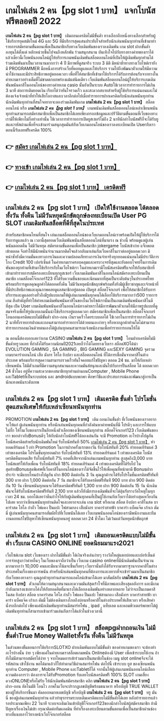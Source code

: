 # เกมไพ่เล่น 2 คน【pg slot 1 บาท】  แจกโบนัสฟรีตลอดปี 2022

**เกมไพ่เล่น 2 คน【pg slot 1 บาท】** เติมถอนเครดิตไม่มีขั้นต่ำ  ทางเลือกอีกหนึ่งทางเลือกสำหรับผู้ใช้บริการยุคสมัยใหม่ 4G และ 5G ที่มีบริการสุดแสนประทับใจสำหรับนักเล่นพนันทุกท่านที่เข้ามาทำรายการสมัครตามขั้นตอนเพื่อเป็นสมาชิกกับทางเว็บเดิมพันของเราลงเดิมพัน เกม slot  ฝากขั้นต่ำ ลงทุนได้ตั้งแต่ หลักหน่วยขึ้นไปจนถึงหลักพัน ร่วมสนุกสนาน บันเทิงใจไปกับทางทางค่ายของเราได้แล้วเดี๋ยวนี้เว็บพนันออนไลน์ผู้ให้บริการเกมพนันเดิมพันสล็อตออนไลน์ที่เปิดให้ผู้เดิมพันทุกท่านได้ร่วมเดิมพันมาเป็นเวลานานมากกว่า 4 ปี มีภาพที่ดูสมจริง ระบบ 3 มิติ
มิหนำซ้ำทางทางเว็บไซต์เรายังมี  PROGRAMMER มือหนึ่งการสร้างเว็บที่คอยดูแลและให้บริการ  รวมไปถึงพัฒนาตัวเกมให้มีความน่าใช้งานและมีประสิทธิภาพอยู่ตลอดเวลา เพื่อที่ให้สมาชิกที่เข้ามาใช้บริการได้รับการต้อนรับจากทางในค่ายเกมเราอย่างเต็มที่ไม่ขาดตกบกพร่องแม้แต่นิดเดียว เว็บเดิมพันสล็อตออนไลน์ผู้ให้บริการเกมเดิมพันพนันคาสิโนออนไลน์ของทางค่ายเกม casio นั้นยังเป็นระบบ Autoใช้เวลาการทำรายการไม่เกิน 3 นาที ต่อการเติมยอดเงิน เรียกได้ว่าทันใจรวดเร็ว และสะดวกสบายสำหรับผู้ใช้บริการแน่นอนและไม่ต้องแจ้งเจ้าหน้าที่ทำให้เสียโอกาสและเวลาอีกต่อไปเมื่อทำรายการฝากเครดิตกับนักเล่นพนันทุกท่าน
นักเดิมพันทุกท่านที่สนใจอยากจะลองร่วมเดิมพันเกม **เกมไพ่เล่น 2 คน【pg slot 1 บาท】** สล็อตออนไลน์ หรือ ***เกมไพ่เล่น 2 คน【pg slot 1 บาท】*** เกมพนันเดิมพันสล็อตออนไลน์เหล่าเซียนพนันทุกท่านสามารถสมัครสมาชิกเพื่อเป็นสมาชิกได้เลยเพียงกรอกข้อมูลและปรัวัติตามขั้นตอนที่เว็บของทางเรามีให้เพียงไม่กี่อย่างเท่านั้น ใช้เวลาการทำรายการเปิดยูสเซอร์ไม่ถึง 2 นาทีนักล่าโบนัสฟรีก็จะได้รับยูสและรหัสผ่านเพื่อที่จะเข้ามาร่วมสนุกสุดมันส์กับเว็บเกมออนไลน์ของเราลงทะเบียนเปิด Userกับเราตอนนี้รับเลยฟรีเครดิต 100%

## 👉 [สมัคร เกมไพ่เล่น 2 คน【pg slot 1 บาท】](https://archa888.com/)
## 👉 [ทางเข้า เกมไพ่เล่น 2 คน【pg slot 1 บาท】](https://archa888.com/)
## 👉 [เกมไพ่เล่น 2 คน【pg slot 1 บาท】 เครดิตฟรี](https://archa888.com/)

## เกมไพ่เล่น 2 คน【pg slot 1 บาท】 เปิดให้ใช้งานตลอด ได้ตลอดทั้งวัน ทั้งคืน ไม่มีวันหยุดนักขัตฤกษ์ลงทะเบียนเปิด User  PG SLOT เกมเดิมพันสล็อตที่ดีที่สุดในประเทศ

สำหรับสมาชิกคนไหนที่สนใจ เล่นเกมสล็อตออนไลน์ของเว็บเกมออนไลน์เราพร้อมเปิดให้ผู้ใช้บริการได้รับการดูแลแล้ว ณ เวลานี้สุดยอดเว็บเดิมพันพนันสล็อตออนไลน์ที่มาแรง ณ ช่วงนี้ พร้อมดูแลผู้เล่นพนันตลอดคืน ไม่มีวันหยุด สมัครตามขั้นตอนเพื่อเป็นสมาชิก jokergame โบนัสเข้าง่าย แจ็กพอตเข้าตลอด จึงทำให้มีนักพนันจำนวนมากติดใจแล้วกลับมาเล่นกับเว็บคาสิโนเราต่ออยู่ตลอดเวลา มิหนำซ้ำยังมีความมั่นคงทางการเงินและความปลอดภัยทางการเงินจ่ายจริงทุกยอดแน่นอนไม่มีประวัติการโกง Credit 100 เปอร์เซ็นต์ ในค่ายเกมเราครอบคลุมและครบวงจรที่สุดและยังตอบโจทย์ในการเดิมพันของทุกท่านที่เข้ามาใช้บริการกับในเว็บไซต์เรา
ในค่ายเกมเรามีโบนัสเครดิตฟรีแจกให้กับสมาชิกที่เข้ามาทำรายการสมัครลงทะเบียนทุกยูสเซอร์ เว็บเกมเดิมพันคาสิโนออนไลน์สมัครลงทะเบียนเป็นสมาชิก เกมสล็อตโจ๊กเกอร์123 ที่ได้รับความชื่นชอบและนิยมมากที่สุดเป็นระดับต้นๆในประเทศไทย พร้อมบริการดูแลคุณลูกค้าได้ตลอดทั้งคืน ไม่มีวันหยุดนักขัตฤกษ์พร้อมทั้งยังมีผู้เชี่ยวชาญและเจ้าหน้าที่ที่มีประสิทธิภาพและคุณภาพคอยดูแลสมาชิกอยู่ตลอด เปิดยูส สล็อตโจ๊กเกอร์ เพื่อให้สมาชิกได้รับการบริการและดูแลอย่างทั่วถึงมีรูปแบบเกมให้ผู้เล่นเกมพนันทุกคนได้เลือกใช้บริการมากกว่า500 รายการเกม
สิ่งสำคัญที่ทำให้ค่ายเกมเดิมพันพนันคาสิโนของในเว็บไซต์เรานั้นเป็นเกมเดิมพันพนันคาสิโนดีที่สุด เปิด User  เกมเดิมพันพนันคาสิโนออนไลน์ทางค่ายเราได้มีการพัฒนาตัวเกมให้มีภาพรูปแบบที่ดูสมจจริงเพื่อให้รูปแบบเกมนั้นน่าใช้บริการอยู่ตลอดเวลา สมัครสมาชิกเพื่อเป็นสมาชิก สล็อตโจ๊กเกอร์ โอนถอนเครดิตแบบไม่มีขั้นต่ำ ฝาก-ถอน เงินรวดเร็วโดยระบบออโต้ ใช้เวลาในการทำรายการไม่เกิน 2 นาทีทั้งรายการฝากและถอนสามารถทำรายการได้ด้วยตนเองง่ายๆ หรือหากลูกค้าท่านใดไม่สามารถทำรายการถอนเงินด้วยตนเองได้ผู้เล่นทุกคนสามารถแจ้งพนักงานเพื่อทำรายการถอนให้ได้

ณ ตอนนี้ต้องบอกเลยว่าเกม CASINO **เกมไพ่เล่น 2 คน【pg slot 1 บาท】** โอนฝากเครดิตไม่มีขั้นต่ำทรูวอเลท ที่กำลังได้รับความนิยมปี2021เลยก็ว่าได้โดยทางเว็บเรา สล็อตXOได้นำ EVOLUTION GAMING , SA GAMING , BIG GAMING และSEXY GAMING จุดรวมเกมบาคาร่าออนไลน์ เสือ มังกร ไฮโล ยิงปลา และสล็อตออนไลน์ ที่ได้การเชื่อมั่นจากคาสิโนต่างประเทศ พร้อมบริการสุดความสามารถรวดเร็วทันใจคอยแก้ไขปัญหา ตลอด 24 ชม. มาให้กับเหล่าเซียนพนัน ได้มีตัวเกมที่มีความสนุกสนานและความมันส์สนุกและมันไปกับการปั่นสล็อต ได้ ตลอดเวลา 24 ชั่วโมง อยู่ที่ความสะดวกของสมาชิกทุกท่านผ่านบนComputer , Mobile Phone และTabletที่เป็นระบบios และ androidแบบพกพา ศึกษาวิธีและประสบการณ์และพัฒนาสู่การเป็นนักแทงพนันระดับเทพ

## เกมไพ่เล่น 2 คน【pg slot 1 บาท】 เติมเครดิต ขั้นต่ำ โปรโมชั่นสุดแสนพิเศษให้กับเหล่าเซียนพนันทุกท่าน

 PROMOTION  **เกมไพ่เล่น 2 คน【pg slot 1 บาท】** เติม ถอนเงินขั้นต่ำ ที่เว็บพนันของเราอยากจะให้แก่  ผู้เล่นพนันทุกท่าน หรือนักเล่นพนันทุกคนที่กำลังค้นหาค่ายพนันที่มี โปรดีๆ และการให้แบบไม่กั๊ก ให้ในเว็บของเราเป็นอีกหนึ่งตัวเลือกของเซียนพนันทุกท่าน สล็อตโจ๊กเกอร์123 เว็บเดิมพันของเรา ขอกล่าวกับBonusดีๆ ให้กับนักล่าโบนัสฟรีได้ลองเล่นกัน จะมี Promotion อะไรบ้างไปดูกัน
โบนัสเครดิตสำหรับนักเดิมพันใหม่ รับโบนัสทันที 50% [เกมไพ่เล่น 2 คน【pg slot 1 บาท】](https://archa888.com/) ทำยอดเทิร์นแค่ 1 เท่า
 Promotion ในการฝากครั้งแรกของวัน รับโบนัสทันที 20% ทำยอดเทิร์นแค่ 3 เท่าของเครดิต
โปรโมชั่นทุกยอดฝาก รับโบนัสทันที 13% ทำยอดเทิร์นแค่ 1 เท่าของเครดิต
โบนัสเครดิตคืนยอดเสีย รับโบนัสทันที 7% ยอดที่เสียจากนักเล่นเกมพนันทุกท่าน สูงสุดถึง3,000 บาท
โบนัสแชร์ให้กับเพื่อน รับโบนัสทันที 18% ทำยอดเทิร์นแค่ 4 เท่าของเครดิตที่ได้รับไป
ในสุดท้ายBonusสุดพิเศษที่เว็บคาสิโนออนไลน์ของเราได้จัดขึ้นไว้ให้เพื่อคุณที่หน้าตาดี Bonusฝากประจำ จะมีแบบไหนบ้างไปดูกัน
ฝาก 800 ติดต่อกัน 3 วัน คุณลูกค้าจะได้รับโปรโมชั่นเครดิตฟรีทันที 300 บาท
ฝาก 1,000 ติดต่อกัน 7 วัน สมาชิกจะได้รับเครดิตฟรีทันที 900 บาท
ฝาก 900 ติดต่อกัน 10 วัน เซียนพนันทุกคนจะได้รับเครดิตฟรีทันที 1,300 บาท
ฝาก 900 ติดต่อกัน 15 วัน นักเดิมพันจะได้รับโบนัสเครดิตฟรีทันที 2,100 บาท
แล้วก็ยังมีการลงเดิมพันที่จะได้ลุ้นรับรางวัลใหญ่ในทุกเวลา 24 ชม. บอกได้เลยว่าคืนกำไรให้กับผู้เดิมพันทุกคนที่เป็นผู้ใช้งานกับเว็บเราได้อย่างสุดเหวี่ยงกันไปเลย หากว่าเซียนพนันทุกท่านติดใจและอยากจะเล่น เกม slot  หรือเกม สล็อต ยิงปลา คาสิโนสด บาคาร่าสด ไฮโล กำถั่ว ไพ่แคง ปั่นแปะ ไพ่สามกอง เสือมังกร บาคาร่าสายฟ้า บาคาร่า แบ็คแจ๊ค เก้าเก ดัมมี่ ผู้เล่นพนันทุกคนสามารถสัมผัสไปที่เว็บพนันได้เลย เว็บเกมพนันออนไลน์ของเรามีพนักงานและทีมงานคอยแก้ไขปัญหาให้เซียนพนันทุกคนอยู่ ตลอดเวลา 24 ชั่วโมง ไม่เว้นแต่วันหยุดนักขัตฤกษ์

## เกมไพ่เล่น 2 คน【pg slot 1 บาท】 เติมถอนเครดิตแบบไม่มีขั้นต่ำ  เว็บเกม CASINO ONLINE ยอดนิยมมาแรง2021

เว็บไซต์เกม slot เว็บของเรา ฝากไม่มีขั้นต่ำ ได้เงินจริงเล่นง่ายๆ รางวัลใหญ่แตกบ่อยและเปอร์เซ็นต์การจ่ายสูงกว่าค่ายอื่นๆ ในเว็บของเราถือว่าเป็น เว็บเกม casino onlineที่มีนักเดิมพันเป็นจำนวนมากมากกว่า 10,000 คนและมีแนวโน้มจะขึ้นเรื่อยๆ เว็บเรานั้นยังได้รับจากมาตราฐานจากคาสิโนต่างประเทศในเรื่องของการพนัน สำหรับนักเล่นพนันทุกคนที่ต้องการและอยากที่จะเข้าร่วมมาเป็นสมาชิกกับเว็บของทางเรา คุณลูกค้าทุกท่านสามารถแอดไลน์เข้ามาได้เลย
	มาสัมผัสกับ **เกมไพ่เล่น 2 คน【pg slot 1 บาท】** ตัวเกมให้ความสนุกสนานและความมันส์สุดเร้าใจที่มีภาพและเสียงสุดอลังการ และมีเกมกำลังมาแรงแซงทางโค้งให้กับยอดฮิตที่มาแรงได้เลือกลงเดิมพันอย่างหลากหลาย  ไม่ว่าจะเป็นเกมคาสิโนสด ยิงปลา สล็อต บาคาร่าสด ไฮโล กำถั่ว ไพ่แคง ปั่นแปะ ไพ่สามกอง เสือมังกร บาคาร่าสายฟ้า บาคาร่า แบ็คแจ๊ค เก้าเก ดัมมี่ ไม่ต้องเดินทางไกลถึงบ่อนหรือคาสิโนต่างประเทศให้เสียเวลา หรือเสียค่านั่งรถอีกต่อไป เพียงแค่นักเดิมพันทุกท่านมีสมาร์ทโฟน , ipad , แท็บเลต และคอมพิวเตอร์พกพาได้ผู้เดิมพันทุกท่านก็สามารถเข้ามาร่วมเล่นกับเราได้แล้วในช่วงเวลานี้

## เกมไพ่เล่น 2 คน【pg slot 1 บาท】 สล็อตpgฝากถอนเงิน ไม่มีขั้นต่ำTrue Money Walletทั้งวัน ทั้งคืน ไม่มีวันหยุด

ในส่วนของขั้นตอนการใช้บริการSLOTXO ฝากเดิมพันแบบไม่มีขั้นต่ำ ของค่ายเกมของเรา จะต้องทำอะไรบ้างนั้น ง่าย ๆ เพียงแค่ในค่ายเกมเราสล็อตเกมพนัน Onlineต้องมี User เพื่อเข้าระบบใช้งาน ถ้ายังไม่มีสามารถสมัครได้ง่าย ๆ จากโหมดการเข้าร่วมมาเป็นสมาชิกในช่อง เมนู slot onlineจึงจะได้ รหัสผ่าน เข้าใช้งาน พอได้มาแล้วก็ให้ทำตามวิธีผ่านสมาร์ทโฟน ต่อไปนี้
เข้าระบบ ยูส  ของเซียนพนันทุกท่าน Computer , Mobile Phone และTabletก็ได้
จากนั้นให้ผู้เล่นเกมพนันออนไลน์เลือกความต้องการว่า ต้องการจะได้รับPromotion รับเลยโบนัสเครดิตฟรี 100% SLOT เกมเสี่ยงดวงONLONEหรือไม่รับ
ให้นักเดิมพันสมัครสมาชิก คลิก **เกมไพ่เล่น 2 คน【pg slot 1 บาท】** ฝาก-ถอน อัตโนมัติ โอนไว ภาพในเว็บจะปรากฏเลขบัญชีพร้อมธนาคาร หรือบัญชี TRUE WALLET ของผู้ให้บริการขึ้นมา
คัดลอกหมายเลขบัญชี หรือบัญชี **เกมไพ่เล่น 2 คน【pg slot 1 บาท】** ทรู มันนี่ ของผู้เล่นเกมพนันทุกท่าน แล้วทำธุรกรรมระบบเติมเครดิตแบบไม่มีขั้นต่ำได้เลย
หลังทำรายการแล้ว รอประมาณเพียง 22 วินาที ระบบจะเติมเงินเข้าบัญชีโจ๊กเกอร์123ของนักล่าโบนัสผู้สมัครสมาชิก
ถ้ามีปัญหาเรื่องเงินไม่เข้า กรุณาติดต่อทีมแอดมิน ที่ทำเรื่องลงทะเบียนตามขั้นตอนเพื่อเป็นสมาชิกผ่านช่องทางที่แนบเอาไว้ทางหน้าเว็บโจ๊กเกอร์สล็อต


